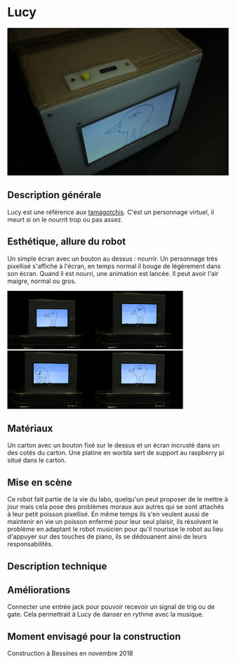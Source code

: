 # Lucy

![](../../ressources/lucy.JPG)

## Description générale

Lucy est une référence aux [tamagotchis](https://fr.wikipedia.org/wiki/Tamagotchi). C'est un personnage virtuel, il meurt si on le nourrit trop ou pas assez.

## Esthétique, allure du robot

Un simple écran avec un bouton au dessus : nourrir. Un personnage très pixellisé s'affiche à l'écran, en temps normal il bouge de légèrement dans son écran. Quand il est nourri, une animation est lancée. Il peut avoir l'air maigre, normal ou gros.

![](../../ressources/lucy1.JPG)![](../../ressources/lucy2.JPG)![](../../ressources/lucy3.JPG)![](../../ressources/lucy4.JPG)

## Matériaux

Un carton avec un bouton fixé sur le dessus et un écran incrusté dans un des cotés du carton. Une platine en worbla sert de support au raspberry pi situé dans le carton.

## Mise en scène

Ce robot fait partie de la vie du labo, quelqu'un peut proposer de le mettre à jour mais cela pose des problèmes moraux aux autres qui se sont attachés à leur petit poisson pixellisé. En même temps ils s'en veulent aussi de maintenir en vie un poisson enfermé pour leur seul plaisir, ils résolvent le problème en adaptant le robot musicien pour qu'il nourisse le robot au lieu d'appuyer sur des touches de piano, ils se dédouanent ainsi de leurs responsabilités.

## Description technique


## Améliorations

Connecter une entrée jack pour pouvoir recevoir un signal de trig ou de gate. Cela permettrait à Lucy de danser en rythme avec la musique.

## Moment envisagé pour la construction
Construction à Bessines en novembre 2018
